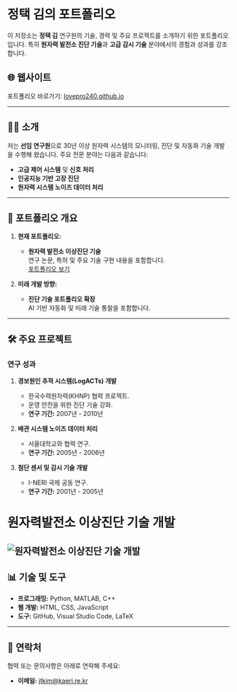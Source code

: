 
# 정택 김의 포트폴리오

이 저장소는 **정택 김** 연구원의 기술, 경력 및 주요 프로젝트를 소개하기 위한 포트폴리오입니다. 특히 **원자력 발전소 진단 기술**과 **고급 감시 기술** 분야에서의 경험과 성과를 강조합니다.

## 🌐 웹사이트
포트폴리오 바로가기: [lovepro240.github.io](https://lovepro240.github.io)

---

## 🧑‍💼 소개
저는 **선임 연구원**으로 30년 이상 원자력 시스템의 모니터링, 진단 및 자동화 기술 개발을 수행해 왔습니다. 주요 전문 분야는 다음과 같습니다:
- **고급 제어 시스템** 및 **신호 처리**
- **인공지능 기반 고장 진단**
- **원자력 시스템 노이즈 데이터 처리**

---

## 📂 포트폴리오 개요

1. **현재 포트폴리오:**
   - **원자력 발전소 이상진단 기술**  
     연구 논문, 특허 및 주요 기술 구현 내용을 포함합니다.  
     [포트폴리오 보기](https://lovepro240.github.io)

2. **미래 개발 방향:**
   - **진단 기술 포트폴리오 확장**  
     AI 기반 자동화 및 미래 기술 통찰을 포함합니다.

---

## 🛠️ 주요 프로젝트

### 연구 성과
1. **경보원인 추적 시스템(LogACTs) 개발**  
   - 한국수력원자력(KHNP) 협력 프로젝트.  
   - 운영 안전을 위한 진단 기술 강화.  
   - **연구 기간:** 2007년 - 2010년

2. **배관 시스템 노이즈 데이터 처리**  
   - 서울대학교와 협력 연구.  
   - **연구 기간:** 2005년 - 2006년

3. **첨단 센서 및 감시 기술 개발**  
   - I-NERI 국제 공동 연구.  
   - **연구 기간:** 2001년 - 2005년
# 원자력발전소 이상진단 기술 개발

![원자력발전소 이상진단 기술 개발](reserresearch_image_saved.png)
---

## 📊 기술 및 도구
- **프로그래밍:** Python, MATLAB, C++
- **웹 개발:** HTML, CSS, JavaScript
- **도구:** GitHub, Visual Studio Code, LaTeX

---

## 📜 연락처
협력 또는 문의사항은 아래로 연락해 주세요:
- **이메일:** [jtkim@kaeri.re.kr](mailto:jtkim@kaeri.re.kr)
